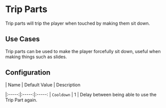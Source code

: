 # Trip Parts

Trip parts will trip the player when touched by making them sit down.

## Use Cases

Trip parts can be used to make the player forcefully sit down, useful when making things such as slides.

## Configuration

| Name | Default Value | Description

|:-----:|:-----:|:-----:
| `Cooldown` | 1 | Delay between being able to use the Trip Part again.
